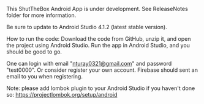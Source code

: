 This ShutTheBox Android App is under development. See ReleaseNotes folder for more information.

Be sure to update to Android Studio 4.1.2 (latest stable version).

How to run the code: Download the code from GitHub, unzip it, and open the project using Android Studio. 
Run the app in Android Studio, and you should be good to go.

One can login with email "nturay0321@gmail.com" and password "test0000". Or consider register your 
own account. Firebase should sent an email to you when registering.

Note: please add lombok plugin to your Android Studio if you haven't done so: https://projectlombok.org/setup/android
